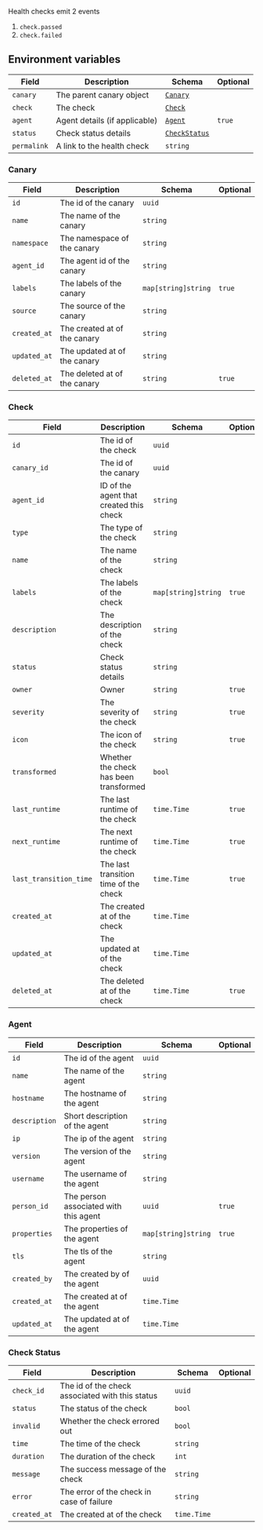 Health checks emit 2 events

1. `check.passed`
2. `check.failed`

## Environment variables

| Field       | Description                   | Schema                         | Optional |
| ----------- | ----------------------------- | ------------------------------ | -------- |
| `canary`    | The parent canary object      | [`Canary`](#canary)            |          |
| `check`     | The check                     | [`Check`](#check)              |          |
| `agent`     | Agent details (if applicable) | [`Agent`](#check)              | `true`   |
| `status`    | Check status details          | [`CheckStatus`](#check-status) |          |
| `permalink` | A link to the health check    | `string`                       |          |

### Canary

| Field        | Description                  | Schema              | Optional |
| ------------ | ---------------------------- | ------------------- | -------- |
| `id`         | The id of the canary         | `uuid`              |          |
| `name`       | The name of the canary       | `string`            |          |
| `namespace`  | The namespace of the canary  | `string`            |          |
| `agent_id`   | The agent id of the canary   | `string`            |          |
| `labels`     | The labels of the canary     | `map[string]string` | `true`   |
| `source`     | The source of the canary     | `string`            |          |
| `created_at` | The created at of the canary | `string`            |          |
| `updated_at` | The updated at of the canary | `string`            |          |
| `deleted_at` | The deleted at of the canary | `string`            | `true`   |

### Check

| Field                  | Description                             | Schema              | Optional |
| ---------------------- | --------------------------------------- | ------------------- | -------- |
| `id`                   | The id of the check                     | `uuid`              |          |
| `canary_id`            | The id of the canary                    | `uuid`              |          |
| `agent_id`             | ID of the agent that created this check | `string`            |          |
| `type`                 | The type of the check                   | `string`            |          |
| `name`                 | The name of the check                   | `string`            |          |
| `labels`               | The labels of the check                 | `map[string]string` | `true`   |
| `description`          | The description of the check            | `string`            |          |
| `status`               | Check status details                    | `string`            |          |
| `owner`                | Owner                                   | `string`            | `true`   |
| `severity`             | The severity of the check               | `string`            | `true`   |
| `icon`                 | The icon of the check                   | `string`            | `true`   |
| `transformed`          | Whether the check has been transformed  | `bool`              |          |
| `last_runtime`         | The last runtime of the check           | `time.Time`         | `true`   |
| `next_runtime`         | The next runtime of the check           | `time.Time`         | `true`   |
| `last_transition_time` | The last transition time of the check   | `time.Time`         | `true`   |
| `created_at`           | The created at of the check             | `time.Time`         |          |
| `updated_at`           | The updated at of the check             | `time.Time`         |          |
| `deleted_at`           | The deleted at of the check             | `time.Time`         | `true`   |

### Agent

| Field         | Description                           | Schema              | Optional |
| ------------- | ------------------------------------- | ------------------- | -------- |
| `id`          | The id of the agent                   | `uuid`              |          |
| `name`        | The name of the agent                 | `string`            |          |
| `hostname`    | The hostname of the agent             | `string`            |          |
| `description` | Short description of the agent        | `string`            |          |
| `ip`          | The ip of the agent                   | `string`            |          |
| `version`     | The version of the agent              | `string`            |          |
| `username`    | The username of the agent             | `string`            |          |
| `person_id`   | The person associated with this agent | `uuid`              | `true`   |
| `properties`  | The properties of the agent           | `map[string]string` | `true`   |
| `tls`         | The tls of the agent                  | `string`            |          |
| `created_by`  | The created by of the agent           | `uuid`              |          |
| `created_at`  | The created at of the agent           | `time.Time`         |          |
| `updated_at`  | The updated at of the agent           | `time.Time`         |          |

### Check Status

| Field        | Description                                     | Schema      | Optional |
| ------------ | ----------------------------------------------- | ----------- | -------- |
| `check_id`   | The id of the check associated with this status | `uuid`      |          |
| `status`     | The status of the check                         | `bool`      |          |
| `invalid`    | Whether the check errored out                   | `bool`      |          |
| `time`       | The time of the check                           | `string`    |          |
| `duration`   | The duration of the check                       | `int`       |          |
| `message`    | The success message of the check                | `string`    |          |
| `error`      | The error of the check in case of failure       | `string`    |          |
| `created_at` | The created at of the check                     | `time.Time` |          |
